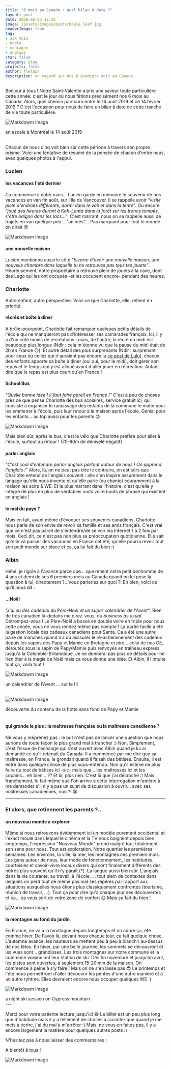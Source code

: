 ```yaml
---
title: "6 mois au Canada : quel bilan à date ?"
layout: post
date: 2020-02-23 17:43
image: /assets/images/posts/maple_leaf.jpg
headerImage: true
tag:
- six mois
- école
- montagne
- anglais
star: false
category: blog
projects: false
author: flelain
description: un regard sur nos 6 premiers mois au Canada
---
```


Bonjour à tous !
Notre Saint-Valentin a pris une saveur toute particulière cette année: c'est le jour où nous fêtions précisément nos 6 mois au Canada. Alors, quel chemin parcouru entre le 14 août 2019 et ce 14 février 2019 ? C'est l'occasion pour nous de faire un bilan à date de cette tranche de vie toute particulière.  

![Markdowm Image](/assets/images/posts/airport_Montreal.jpg)
<figcaption class="caption">en escale à Montréal le 14 août 2019</figcaption>
<br>

Chacun de nous cinq voit bien sûr cette période à travers son propre prisme. Voici une tentative de résumé de la pensée de chacun d'entre nous, avec quelques photos à l'appui.

### Lucien
#### les vacances l'été dernier
Ca commence à dater mais... Lucien garde en mémoire le souvenir de nos vacances en van fin août, sur l'île de Vancouver. Il se rappelle avoir *"visité plein d'endroits différents, dormi dans le van et dans la tente"*. Ou encore *"joué des heures durant à Koh-Lanta dans la forêt sur les troncs tombés, s'être baigné dans les lacs..."*. C'est marrant, nous on se rappelle aussi de trajets en van quelque peu... "animés"... Pas marquant pour tout le monde on dirait :unamused:

![Markdowm Image](/assets/images/posts/van_camping.jpg)

#### une nouvelle maison
Lucien mentionne aussi le côté *"bizarre d'avoir une nouvelle maison, une nouvelle chambre dans laquelle tu ne retrouves pas tous tes jouets"*. Heureusement, notre propriétaire a retrouvé plein de jouets à la cave, dont des Lego qui les ont occupés -et les occupent encore- pendant des heures.

### Charlotte
Autre enfant, autre perspective. Voici ce que Charlotte, elle, retient en priorité.

#### récrés et boîte à diner
A brûle-pourpoint, Charlotte fait remarquer quelques petits détails de l'école qui ne manqueront pas d'intéresser ses camarades français. Ici, il y a d'un côté moins de récréations ; mais, de l'autre, la récré du midi est beaucoup plus longue (Ndlr : cela m'étonne vu que la pause du midi était de 2h en France :confused:). Et autre détail des plus surprenants (Ndlr : surprenant pour ceux ou celles qui n'auraient pas encore lu <a href="{{ site.url }}/1er-post-Lucien/">ce post de Lulu</a>), chacun des enfants apporte sa boîte à diner (oui oui, pour le midi), doit gérer son repas et le temps qui y est alloué avant d'aller jouer en récréation. Autant dire que le repas est plus court qu'en France !

#### School Bus
*"Quelle bonne idée ! Il faut faire pareil en France !"* C'est à peu de choses près ce que pense Charlotte des bus scolaires, service gratuit ici, qui consiste à organiser le ramassage des enfants de la commune le matin pour les emmener à l'école, puis leur retour à la maison après l'école. Génial pour les enfants... au top aussi pour les parents :blush:

![Markdowm Image](/assets/images/posts/school_bus.jpg)

Mais bien sûr, après le bus, c'est le vélo que Charlotte préfère pour aller à l'école, surtout au retour ! (70-80m de dénivelé négatif)

#### parler anglais
*"C'est cool d'entendre parler anglais partout autour de nous ! On apprend l'anglais !"* Alors, là, on ne peut pas dire le contraire, on est sûrs que Charlotte entend de l'anglais souvent : elle s'en inspire assurément dans le langage qu'elle nous invente et qu'elle parle (ou chante) couramment à la maison les soirs & WE. Et le plus marrant dans l'histoire, c'est qu'elle y intègre de plus en plus de véritables mots voire bouts de phrase qui existent en anglais !

#### le mal du pays ?
Mais en fait, avant même d'évoquer ses souvenirs canadiens, Charlotte nous parle de son envie de revoir sa famille et ses amis français. C'est vrai que ce n'est pas pareil de s'entendre/de se voir via Internet 1 à 2 fois par mois. Ceci dit, ce n'est pas non plus sa préoccupation quotidienne. Elle sait qu'elle va passer des vacances en France cet été, qu'elle pourra revoir tout son petit monde sur place et ça, ça lui fait du bien :)

### Albin
Héhé, je rigole à l'avance parce que... que retient notre petit bonhomme de 4 ans et demi de ses 6 premiers mois au Canada quand on lui pose la question à lui, directement ?.. Vous parieriez sur quoi ?! Eh bien, voici ce qu'il nous dit :

#### ...Noël
*"J'ai eu des cadeaux du Père-Noël et un super calendrier de l'Avent"*. Rien de très canadien là-dedans me direz-vous, du *business as usual*. Détrompez-vous ! Le Père-Noël a bossé en double voire en triple pour nous cette année, vous ne vous rendez même pas compte ! La partie facile a été la gestion locale des cadeaux canadiens pour Santa. Ca a été une autre paire de manches quand il a dû asssurer le ré-acheminement des cadeaux depuis les sapins des Papy et Mamie en Bretagne et pire... celui de nos CE, déroutés sous le sapin de Papy/Mamie puis renvoyés en traîneau express jusqu'à la Colombie-Britannique. Je ne donnerai pas plus de détails pour ne rien ôter à la magie de Noël mais ça vous donne une idée. Et Albin, il l'intuite tout ça, voilà tout !

![Markdowm Image](/assets/images/posts/Avent_calendar.jpg)
<figcaption class="caption">un calendrier de l'Avent ... sur le fil</figcaption>
<br>

![Markdowm Image](/assets/images/posts/grandma_pa_parcel.jpg)
<figcaption class="caption">découverte du contenu de la hotte sans fond de Papy et Mamie</figcaption>
<br>

#### qui gronde le plus : la maîtresse française ou la maîtresse canadienne ?
Ne vous y méprenez pas : le but n'est pas de lancer une question que nous aurions de toute façon le plus grand mal à trancher :) Non. Simplement, c'est l'issue de l'échange qui s'est ouvert avec Albin quand je lui ai demandé ce qu'il retenait du Canada. Il a commencé par me dire que sa maîtresse, en France, le grondait quand il faisait des bêtises. Ensuite, il est entré dans quelque chose de plus sous-entendu. Non qu'il estime ne plus faire du tout de bêtises ici -sic- mais que... les maîtresses ici et les copains... eh bien... ?? Et là, plus rien. C'est là que j'ai décroché :) Mais franchement, le fait même que l'on arrive à cette interrogation m'amène à me demander s'il n'y a pas un sujet de discussion à ouvrir... avec ses maîtresses canadiennes, non ?! :anguished:

---
### Et alors, que retiennent les parents ?..

#### un nouveau monde à explorer
Même si nous retrouvons évidemment ici un modèle purement occidental et l'exact moule dans lequel le cinéma et la TV nous baignent depuis bien longtemps, l'expression "Nouveau Monde" prend malgré tout totalement son sens pour nous. Tout est exploration. Notre quartier les premières semaines. Les environs, la ville, la mer, les montagnes ces premiers mois. Les gens autour de nous, leur mode de fonctionnement, les habitudes, courtoisies et savoir-vivre locaux divers qui sont finalement différents des nôtres plus souvent qu'il n'y paraît (\*). La langue aussi bien sûr. L'anglais dans la vie courante, au travail, à l'école, ... tout plein de contextes dans lesquels on perd tout de même pas mal ses repères par rapport aux situations auxquelles nous étions plus classiquement confrontés (tourisme, réunion de travail, ...). Tout ça pour dire qu'à chaque jour ses découvertes et ça... ça vous sort de votre zone de confort :frowning: Mais ça fait du bien !

![Markdowm Image](/assets/images/posts/Vancouver_city.jpg)

#### la montagne au fond du jardin
En France, on va à la montagne depuis longtemps et on adore ça, été comme hiver. De l'avoir là, devant nous chaque jour, ça fait quelque chose. L'automne avance, les hauteurs se mettent peu à peu à blanchir au-dessus de nos têtes. En hiver, par une belle journée, les sommets se découvrent et les vues sont... grandioses. Les trois montagnes sur notre commune et la commune voisine ont leur station de ski. Dès fin novembre et jusqu'en avril, les pistes sont ouvertes, à seulement 15-20 min de la maison. On commence à peine à s'y faire !  Mais on ne s'en lasse pas :sunglasses:
Le printemps et l'été nous permettront d'aller découvrir les pentes d'une autre manière et à un autre ryhtme. Elles devraient encore nous occuper quelques WE :)

![Markdowm Image](/assets/images/posts/Cypress_night_Vancouver.jpg)
<figcaption class="caption">a night ski session on Cypress mountain</figcaption>
---

Merci pour votre patiente lecture jusqu'ici :sweat_smile: Le billet est un peu plus long que d'habitude mais il y a tellement de choses à raconter que quand je me mets à écrire, j'ai du mal à m'arrêter :) Mais, ne vous en faites pas, il y a encore largement la matière pour quelques autres posts :)

N'hésitez pas à nous laisser des commentaires !

A bientôt à tous !

![Markdowm Image](/assets/images/posts/Cypress_chairlift.jpg)
